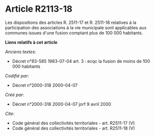 # Article R2113-18

Les dispositions des articles R. 2511-17 et R. 2511-18 relatives à la participation des associations à la vie municipale sont
applicables aux communes issues d'une fusion comptant plus de 100 000 habitants.

**Liens relatifs à cet article**

_Anciens textes_:

  - Décret n°83-585 1983-07-04 art. 3 : ecqc la fusion de moins de 100 000 habitants

_Codifié par_:

  - Décret n°2000-318 2000-04-07

_Créé par_:

  - Décret n°2000-318 2000-04-07 jorf 9 avril 2000

_Cite_:

  - Code général des collectivités territoriales - art. R2511-17 (V)
  - Code général des collectivités territoriales - art. R2511-18 (V)
